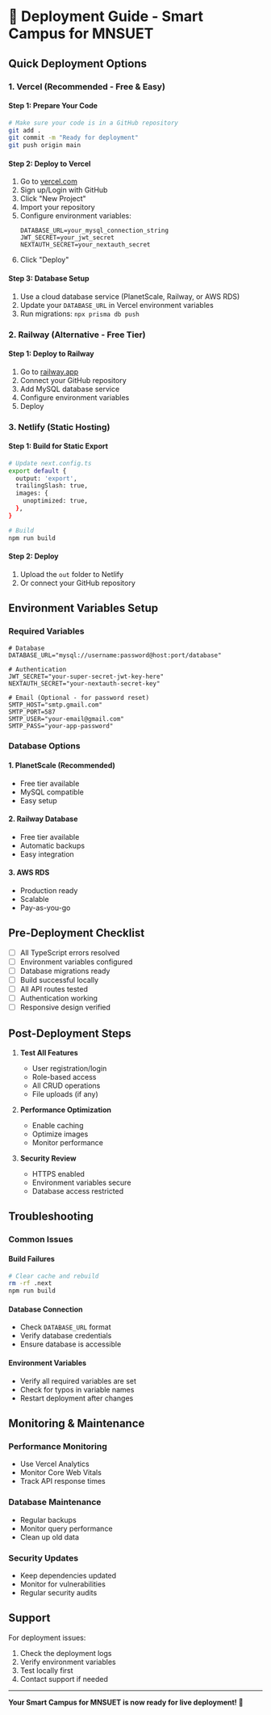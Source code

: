 # 🚀 Deployment Guide - Smart Campus for MNSUET

## Quick Deployment Options

### 1. Vercel (Recommended - Free & Easy)

#### Step 1: Prepare Your Code

```bash
# Make sure your code is in a GitHub repository
git add .
git commit -m "Ready for deployment"
git push origin main
```

#### Step 2: Deploy to Vercel

1. Go to [vercel.com](https://vercel.com)
2. Sign up/Login with GitHub
3. Click "New Project"
4. Import your repository
5. Configure environment variables:
   ```
   DATABASE_URL=your_mysql_connection_string
   JWT_SECRET=your_jwt_secret
   NEXTAUTH_SECRET=your_nextauth_secret
   ```
6. Click "Deploy"

#### Step 3: Database Setup

1. Use a cloud database service (PlanetScale, Railway, or AWS RDS)
2. Update your `DATABASE_URL` in Vercel environment variables
3. Run migrations: `npx prisma db push`

### 2. Railway (Alternative - Free Tier)

#### Step 1: Deploy to Railway

1. Go to [railway.app](https://railway.app)
2. Connect your GitHub repository
3. Add MySQL database service
4. Configure environment variables
5. Deploy

### 3. Netlify (Static Hosting)

#### Step 1: Build for Static Export

```bash
# Update next.config.ts
export default {
  output: 'export',
  trailingSlash: true,
  images: {
    unoptimized: true,
  },
}

# Build
npm run build
```

#### Step 2: Deploy

1. Upload the `out` folder to Netlify
2. Or connect your GitHub repository

## Environment Variables Setup

### Required Variables

```env
# Database
DATABASE_URL="mysql://username:password@host:port/database"

# Authentication
JWT_SECRET="your-super-secret-jwt-key-here"
NEXTAUTH_SECRET="your-nextauth-secret-key"

# Email (Optional - for password reset)
SMTP_HOST="smtp.gmail.com"
SMTP_PORT=587
SMTP_USER="your-email@gmail.com"
SMTP_PASS="your-app-password"
```

### Database Options

#### 1. PlanetScale (Recommended)

- Free tier available
- MySQL compatible
- Easy setup

#### 2. Railway Database

- Free tier available
- Automatic backups
- Easy integration

#### 3. AWS RDS

- Production ready
- Scalable
- Pay-as-you-go

## Pre-Deployment Checklist

- [ ] All TypeScript errors resolved
- [ ] Environment variables configured
- [ ] Database migrations ready
- [ ] Build successful locally
- [ ] All API routes tested
- [ ] Authentication working
- [ ] Responsive design verified

## Post-Deployment Steps

1. **Test All Features**

   - User registration/login
   - Role-based access
   - All CRUD operations
   - File uploads (if any)

2. **Performance Optimization**

   - Enable caching
   - Optimize images
   - Monitor performance

3. **Security Review**
   - HTTPS enabled
   - Environment variables secure
   - Database access restricted

## Troubleshooting

### Common Issues

#### Build Failures

```bash
# Clear cache and rebuild
rm -rf .next
npm run build
```

#### Database Connection

- Check `DATABASE_URL` format
- Verify database credentials
- Ensure database is accessible

#### Environment Variables

- Verify all required variables are set
- Check for typos in variable names
- Restart deployment after changes

## Monitoring & Maintenance

### Performance Monitoring

- Use Vercel Analytics
- Monitor Core Web Vitals
- Track API response times

### Database Maintenance

- Regular backups
- Monitor query performance
- Clean up old data

### Security Updates

- Keep dependencies updated
- Monitor for vulnerabilities
- Regular security audits

## Support

For deployment issues:

1. Check the deployment logs
2. Verify environment variables
3. Test locally first
4. Contact support if needed

---

**Your Smart Campus for MNSUET is now ready for live deployment! 🎉**
